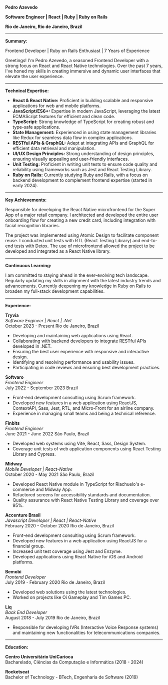 **Pedro Azevedo**

**Software Engineer | React | Ruby | Ruby on Rails**

**Rio de Janeiro, Rio de Janeiro, Brazil**

---

**Summary:**

Frontend Developer | Ruby on Rails Enthusiast | 7 Years of Experience

Greetings! I'm Pedro Azevedo, a seasoned Frontend Developer with a strong focus on React and React Native technologies. Over the past 7 years, I've honed my skills in creating immersive and dynamic user interfaces that elevate the user experience.

---

**Technical Expertise:**

- **React & React Native:** Proficient in building scalable and responsive applications for web and mobile platforms.
- **JavaScript/ES6+:** Expertise in modern JavaScript, leveraging the latest ECMAScript features for efficient and clean code.
- **TypeScript:** Strong knowledge of TypeScript for creating robust and type-safe applications.
- **State Management:** Experienced in using state management libraries like Redux for seamless data flow in complex applications.
- **RESTful APIs & GraphQL:** Adept at integrating APIs and GraphQL for efficient data retrieval and manipulation.
- **UI/UX Design Principles:** Strong understanding of design principles, ensuring visually appealing and user-friendly interfaces.
- **Unit Testing:** Proficient in writing unit tests to ensure code quality and reliability using frameworks such as Jest and React Testing Library.
- **Ruby on Rails:** Currently studying Ruby and Rails, with a focus on backend development to complement frontend expertise (started in early 2024).

---

**Key Achievements:**

Responsible for developing the React Native microfrontend for the Super App of a major retail company. I architected and developed the entire user onboarding flow for creating a new credit card, including integration with facial recognition libraries.

The project was implemented using Atomic Design to facilitate component reuse. I conducted unit tests with RTL (React Testing Library) and end-to-end tests with Detox. The use of microfrontend allowed the project to be developed and integrated as a React Native library.

---

**Continuous Learning:**

I am committed to staying ahead in the ever-evolving tech landscape. Regularly updating my skills in alignment with the latest industry trends and advancements. Currently deepening my knowledge in Ruby on Rails to broaden my full-stack development capabilities.

---

**Experience:**

**Tryvia**  
*Software Engineer | React | .Net*  
October 2023 - Present
Rio de Janeiro, Brazil
- Developing and maintaining web applications using React.
- Collaborating with backend developers to integrate RESTful APIs developed in .NET.
- Ensuring the best user experience with responsive and interactive design.
- Identifying and resolving performance and usability issues.
- Participating in code reviews and ensuring best development practices.

**Softvaro**  
*Frontend Engineer*  
July 2022 - September 2023
Brazil
- Front-end development consulting using Scrum framework.
- Developed new features in a web application using ReactJS, ContextAPI, Sass, Jest, RTL, and Micro-Front for an airline company.
- Experience in managing small teams and being a technical reference.

**Finbits**  
*Frontend Engineer*  
June 2021 - June 2022
São Paulo, Brazil
- Developed web systems using Vite, React, Sass, Design System.
- Coverage unit tests of web application components using React Testing Library and Cypress.

**Midway**  
*Mobile Developer | React-Native*  
October 2020 - May 2021
São Paulo, Brazil
- Developed React Native module in TypeScript for Riachuelo's e-commerce and Midway App.
- Refactored screens for accessibility standards and documentation.
- Quality assurance with React Native Testing Library and coverage over 95%.

**Accenture Brasil**  
*Javascript Developer | React | React-Native*  
February 2020 - October 2020
Rio de Janeiro, Brazil
- Front-end development consulting using Scrum framework.
- Developed new features in a web application using ReactJS for a financial group.
- Increased unit test coverage using Jest and Enzyme.
- Developed applications using React Native for iOS and Android platforms.

**Bemobi**  
*Frontend Developer*  
July 2019 - February 2020
Rio de Janeiro, Brazil
- Developed web solutions using the latest technologies.
- Worked on projects like Oi Gameplay and Tim Games PC.

**Liq**  
*Back End Developer*  
August 2018 - July 2019
Rio de Janeiro, Brazil
- Responsible for developing IVRs (Interactive Voice Response systems) and maintaining new functionalities for telecommunications companies.

---

**Education:**

**Centro Universitário UniCarioca**  
Bacharelado, Ciências da Computação e Informática (2018 - 2024)

**Rocketseat**  
Bachelor of Technology - BTech, Engenharia de Software (2019)

